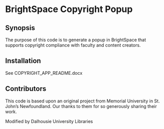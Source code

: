 # BrightSpace Copyright Popup

## Synopsis

The purpose of this code is to generate a popup in BrightSpace that supports copyright compliance with faculty and content creators.

## Installation

See COPYRIGHT_APP_README.docx

## Contributors

This code is based upon an original project from Memorial University in St. John’s Newfoundland.  Our thanks to them for so generously sharing their work.

Modified by Dalhousie University Libraries
